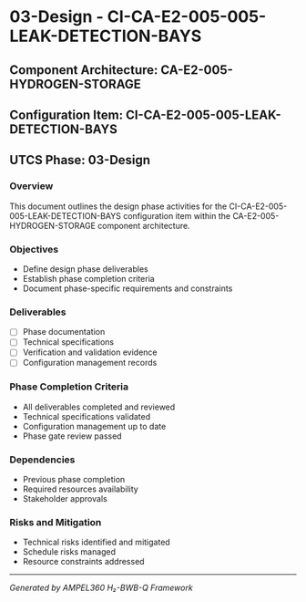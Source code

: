 # 03-Design - CI-CA-E2-005-005-LEAK-DETECTION-BAYS

## Component Architecture: CA-E2-005-HYDROGEN-STORAGE
## Configuration Item: CI-CA-E2-005-005-LEAK-DETECTION-BAYS
## UTCS Phase: 03-Design

### Overview
This document outlines the design phase activities for the CI-CA-E2-005-005-LEAK-DETECTION-BAYS configuration item within the CA-E2-005-HYDROGEN-STORAGE component architecture.

### Objectives
- Define design phase deliverables
- Establish phase completion criteria
- Document phase-specific requirements and constraints

### Deliverables
- [ ] Phase documentation
- [ ] Technical specifications
- [ ] Verification and validation evidence
- [ ] Configuration management records

### Phase Completion Criteria
- All deliverables completed and reviewed
- Technical specifications validated
- Configuration management up to date
- Phase gate review passed

### Dependencies
- Previous phase completion
- Required resources availability
- Stakeholder approvals

### Risks and Mitigation
- Technical risks identified and mitigated
- Schedule risks managed
- Resource constraints addressed

---
*Generated by AMPEL360 H₂-BWB-Q Framework*
